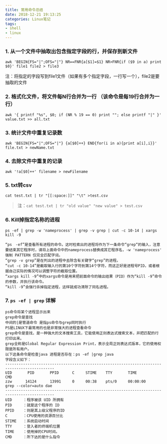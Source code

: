 ```yaml
---
title: 常用命令总结
date: 2018-12-21 19:13:25
categories: Linux笔记
tags:
- shell
- linux
---
```


### 1. 从一个文件中抽取出包含指定字段的行，并保存到新文件

`awk 'BEGIN{FS="|";OFS="|"} NR==FNR{a[$1]=$1} NR>FNR{if ($9 in a) print $0}' file1 file2 > file3`

注：将指定的字段写到file1文件（如果有多个指定字段，一行写一个），file2是要抽取的文件

### 2. 格式化文件，将文件每N行合并为一行 （该命令是每19行合并为一行）

`awk '{ printf "%s", $0; if (NR % 19 == 0) print ""; else printf "|" }' value.txt >> all.txt`

### 3. 统计文件中重复记录数

`awk 'BEGIN{FS="|";OFS="|"} {a[$0]++} END{for(i in a){print a[i],i}}' file.txt > newName.txt`

### 4. 去除文件中重复的记录

`awk '!a[$0]++' filename > newFilename`

### 5. txt转csv

`cat test.txt | tr "[[:space:]]" "\t" >test.csv`

> 注：`cat test.txt | tr "old value" "new value" > test.csv `

### 6. Kill掉指定名称的进程

`ps -ef | grep -w 'nameprocess' | grep -v grep | cut -c 10-14 | xargs kill -9`

```
“ps　-ef”是查看所有进程的命令。这时检索出的进程将作为下一条命令“grep“的输入，注意要结束其它程序时，请将上面命令中的nameprocess替换成其它程序名，-w 'nameprocess' 强制 PATTERN 仅完全匹配字词。 
“grep -v grep”是在列出的进程中去除含有关键字“grep”的进程。 
“cut -c 10-14”是截取输入行的第10个字符到第14个字符，而这正好是进程号PID，或者根据自己实际的情况可以调整字符的截取位置。 
“xargs kill -9”中的xargs命令是用来把前面命令的输出结果（PID）作为“kill -9”命令的参数，并执行该命令。 
“kill -9”会强行杀掉指定进程，这样就成功清除了同名进程。
```

### 7. `ps -ef | grep` 详解

```
ps命令将某个进程显示出来 
grep命令是查找 
中间的|是管道命令 是指ps命令与grep同时执行 
PS是LINUX下最常用的也是非常强大的进程查看命令 
grep命令是查找，是一种强大的文本搜索工具，它能使用正则表达式搜索文本，并把匹配的行打印出来。 
grep全称是Global Regular Expression Print，表示全局正则表达式版本，它的使用权限是所有用户。 
以下这条命令是检查java 进程是否存在：ps -ef |grep java 
字段含义如下： 
--------------------------------------------------------------------------------------------
UID       PID       PPID      C     STIME    TTY       TIME         CMD 
zzw      14124      13991     0     00:38    pts/0     00:00:00     grep --color=auto dae
--------------------------------------------------------------------------------------------
UID     ：程序被该 UID 所拥有 
PID     ：就是这个程序的 ID  
PPID    ：则是其上级父程序的ID 
C       ：CPU使用的资源百分比 
STIME   ：系统启动时间 
TTY     ：登入者的终端机位置 
TIME    ：使用掉的CPU时间。 
CMD     ：所下达的是什么指令
```



